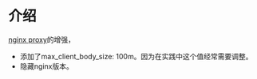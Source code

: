 # 介绍
[nginx proxy](https://github.com/nginx-proxy/nginx-proxy)的增强，
* 添加了max_client_body_size: 100m。因为在实践中这个值经常需要调整。
* 隐藏nginx版本。

